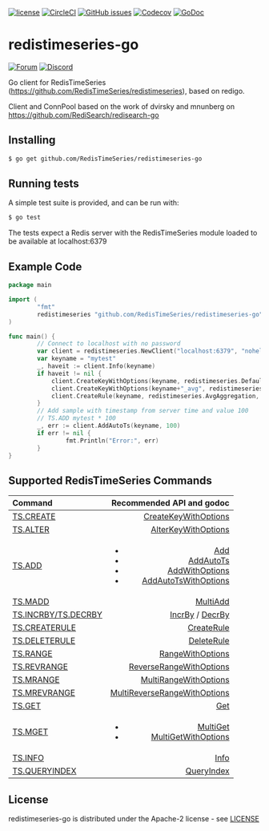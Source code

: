 [![license](https://img.shields.io/github/license/RedisTimeSeries/RedisTimeSeries-go.svg)](https://github.com/RedisTimeSeries/RedisTimeSeries-go)
[![CircleCI](https://circleci.com/gh/RedisTimeSeries/redistimeseries-go.svg?style=svg)](https://circleci.com/gh/RedisTimeSeries/redistimeseries-go)
[![GitHub issues](https://img.shields.io/github/release/RedisTimeSeries/redistimeseries-go.svg)](https://github.com/RedisTimeSeries/redistimeseries-go/releases/latest)
[![Codecov](https://codecov.io/gh/RedisTimeSeries/redistimeseries-go/branch/master/graph/badge.svg)](https://codecov.io/gh/RedisTimeSeries/redistimeseries-go)
[![GoDoc](https://godoc.org/github.com/RedisTimeSeries/redistimeseries-go?status.svg)](https://godoc.org/github.com/RedisTimeSeries/redistimeseries-go)


# redistimeseries-go
[![Forum](https://img.shields.io/badge/Forum-RedisTimeSeries-blue)](https://forum.redislabs.com/c/modules/redistimeseries)
[![Discord](https://img.shields.io/discord/697882427875393627?style=flat-square)](https://discord.gg/KExRgMb)

Go client for RedisTimeSeries (https://github.com/RedisTimeSeries/redistimeseries), based on redigo.

Client and ConnPool based on the work of dvirsky and mnunberg on https://github.com/RediSearch/redisearch-go

## Installing

```sh
$ go get github.com/RedisTimeSeries/redistimeseries-go
```

## Running tests

A simple test suite is provided, and can be run with:

```sh
$ go test
```

The tests expect a Redis server with the RedisTimeSeries module loaded to be available at localhost:6379

## Example Code

```go
package main 

import (
        "fmt"
        redistimeseries "github.com/RedisTimeSeries/redistimeseries-go"
)

func main() {
		// Connect to localhost with no password
        var client = redistimeseries.NewClient("localhost:6379", "nohelp", nil)
        var keyname = "mytest"
        _, haveit := client.Info(keyname)
        if haveit != nil {
			client.CreateKeyWithOptions(keyname, redistimeseries.DefaultCreateOptions)
			client.CreateKeyWithOptions(keyname+"_avg", redistimeseries.DefaultCreateOptions)
			client.CreateRule(keyname, redistimeseries.AvgAggregation, 60, keyname+"_avg")
        }
		// Add sample with timestamp from server time and value 100
        // TS.ADD mytest * 100 
        _, err := client.AddAutoTs(keyname, 100)
        if err != nil {
                fmt.Println("Error:", err)
        }
}
```

## Supported RedisTimeSeries Commands

| Command | Recommended API and godoc  |
| :---          |  ----: |
| [TS.CREATE](https://oss.redislabs.com/redistimeseries/commands/#tscreate) |   [CreateKeyWithOptions](https://godoc.org/github.com/RedisTimeSeries/redistimeseries-go#Client.CreateKeyWithOptions)          |
| [TS.ALTER](https://oss.redislabs.com/redistimeseries/commands/#tsalter) |   [AlterKeyWithOptions](https://godoc.org/github.com/RedisTimeSeries/redistimeseries-go#Client.AlterKeyWithOptions)          |
| [TS.ADD](https://oss.redislabs.com/redistimeseries/commands/#tsadd) |   <ul><li>[Add](https://godoc.org/github.com/RedisTimeSeries/redistimeseries-go#Client.Add)</li><li>[AddAutoTs](https://godoc.org/github.com/RedisTimeSeries/redistimeseries-go#Client.AddAutoTs)</li><li>[AddWithOptions](https://godoc.org/github.com/RedisTimeSeries/redistimeseries-go#Client.AddWithOptions)</li><li>[AddAutoTsWithOptions](https://godoc.org/github.com/RedisTimeSeries/redistimeseries-go#Client.AddWithOptions)</li> </ul>          |
| [TS.MADD](https://oss.redislabs.com/redistimeseries/commands/#tsmadd) |    [MultiAdd](https://godoc.org/github.com/RedisTimeSeries/redistimeseries-go#Client.MultiAdd) |
| [TS.INCRBY/TS.DECRBY](https://oss.redislabs.com/redistimeseries/commands/#tsincrbytsdecrby) |    [IncrBy](https://godoc.org/github.com/RedisTimeSeries/redistimeseries-go#Client.IncrBy) / [DecrBy](https://godoc.org/github.com/RedisTimeSeries/redistimeseries-go#Client.DecrBy)         |
| [TS.CREATERULE](https://oss.redislabs.com/redistimeseries/commands/#tscreaterule) |   [CreateRule](https://godoc.org/github.com/RedisTimeSeries/redistimeseries-go#Client.CreateRule)          |
| [TS.DELETERULE](https://oss.redislabs.com/redistimeseries/commands/#tsdeleterule) |   [DeleteRule](https://godoc.org/github.com/RedisTimeSeries/redistimeseries-go#Client.DeleteRule)          |
| [TS.RANGE](https://oss.redislabs.com/redistimeseries/commands/#tsrangetsrevrange) |   [RangeWithOptions](https://godoc.org/github.com/RedisTimeSeries/redistimeseries-go#Client.RangeWithOptions)          |
| [TS.REVRANGE](https://oss.redislabs.com/redistimeseries/commands/#tsrangetsrevrange) |   [ReverseRangeWithOptions](https://godoc.org/github.com/RedisTimeSeries/redistimeseries-go#Client.ReverseRangeWithOptions)  |
| [TS.MRANGE](https://oss.redislabs.com/redistimeseries/commands/#tsmrangetsmrevrange) |   [MultiRangeWithOptions](https://godoc.org/github.com/RedisTimeSeries/redistimeseries-go#Client.MultiRangeWithOptions)          |
| [TS.MREVRANGE](https://oss.redislabs.com/redistimeseries/commands/#tsmrangetsmrevrange) |   [MultiReverseRangeWithOptions](https://godoc.org/github.com/RedisTimeSeries/redistimeseries-go#Client.MultiReverseRangeWithOptions)          |
| [TS.GET](https://oss.redislabs.com/redistimeseries/commands/#tsget) |   [Get](https://godoc.org/github.com/RedisTimeSeries/redistimeseries-go#Client.Get)          |
| [TS.MGET](https://oss.redislabs.com/redistimeseries/commands/#tsmget) |   <ul><li>[MultiGet](https://godoc.org/github.com/RedisTimeSeries/redistimeseries-go#Client.MultiGet)</li><li> [MultiGetWithOptions](https://godoc.org/github.com/RedisTimeSeries/redistimeseries-go#Client.MultiGetWithOptions) </li> </ul>       |
| [TS.INFO](https://oss.redislabs.com/redistimeseries/commands/#tsinfo) |   [Info](https://godoc.org/github.com/RedisTimeSeries/redistimeseries-go#Client.Info)          |
| [TS.QUERYINDEX](https://oss.redislabs.com/redistimeseries/commands/#tsqueryindex) |    [QueryIndex](https://godoc.org/github.com/RedisTimeSeries/redistimeseries-go#Client.QueryIndex) |


## License

redistimeseries-go is distributed under the Apache-2 license - see [LICENSE](LICENSE)
